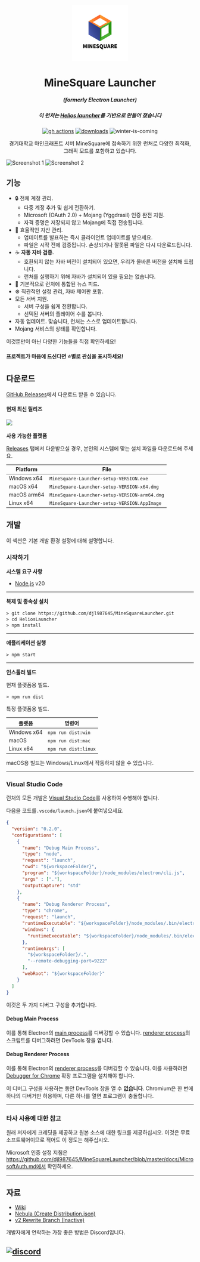 <p align="center"><img src="./app/assets/images/SealCircle.png" width="150px" height="150px" alt="aventium softworks"></p>

<h1 align="center">MineSquare Launcher</h1>

<em><h5 align="center">(formerly Electron Launcher)</h5></em>
<em><h5 align="center">이 런처는 <a href="https://github.com/dscalzi/HeliosLauncher">Helios launcher</a>를 기반으로 만들어 졌습니다</h5></em>

[<p align="center"><img src="https://img.shields.io/github/actions/workflow/status/dscalzi/HeliosLauncher/build.yml?branch=master&style=for-the-badge" alt="gh actions">](https://github.com/dscalzi/HeliosLauncher/actions) [<img src="https://img.shields.io/github/downloads/dscalzi/HeliosLauncher/total.svg?style=for-the-badge" alt="downloads">](https://github.com/dscalzi/HeliosLauncher/releases) <img src="https://forthebadge.com/images/badges/winter-is-coming.svg"  height="28px" alt="winter-is-coming"></p>

<p align="center">경기대학교 마인크래프트 서버 MineSquare에 접속하기 위한 런처로 다양한 최적화, 그래픽 모드를 포함하고 있습니다.</p>

![Screenshot 1](https://i.imgur.com/txtPBF3.png)
![Screenshot 2](https://i.imgur.com/n0Y5bSw.png)

## 기능

* 🔒 전체 계정 관리.
  * 다중 계정 추가 및 쉽게 전환하기.
  * Microsoft (OAuth 2.0) + Mojang (Yggdrasil) 인증 완전 지원.
  * 자격 증명은 저장되지 않고 Mojang에 직접 전송됩니다.
* 📂 효율적인 자산 관리.
  * 업데이트를 발표하는 즉시 클라이언트 업데이트를 받으세요.
  * 파일은 시작 전에 검증됩니다. 손상되거나 잘못된 파일은 다시 다운로드됩니다.
* ☕ **자동 자바 검증.**
  * 호환되지 않는 자바 버전이 설치되어 있으면, 우리가 올바른 버전을 설치해 드립니다.
  * 런처를 실행하기 위해 자바가 설치되어 있을 필요는 없습니다.
* 📰 기본적으로 런처에 통합된 뉴스 피드.
* ⚙️ 직관적인 설정 관리, 자바 제어판 포함.
* 모든 서버 지원.
  * 서버 구성을 쉽게 전환합니다.
  * 선택된 서버의 플레이어 수를 봅니다.
* 자동 업데이트. 맞습니다, 런처는 스스로 업데이트합니다.
*  Mojang 서비스의 상태를 확인합니다.

이것뿐만이 아닌 다양한 기능들을 직접 확인하세요!

#### 프로젝트가 마음에 드신다면 ⭐별로 관심을 표시하세요!

## 다운로드

 [GitHub Releases](https://github.com/djl987645/MineSquareLauncher/releases)에서 다운로드 받을 수 있습니다.


#### 현재 최신 릴리즈

[![](https://img.shields.io/github/release/djl987645/MineSquareLauncher.svg?style=flat-square)](https://github.com/djl987645/MineSquareLauncher/releases/latest)


**사용 가능한 플랫폼**

[Releases](https://github.com/djl987645/MineSquareLauncher/releases) 탭에서 다운받으실 경우, 본인의 시스템에 맞는 설치 파일을 다운로드해 주세요.

| Platform | File |
| -------- | ---- |
| Windows x64 | `MineSquare-Launcher-setup-VERSION.exe` |
| macOS x64 | `MineSquare-Launcher-setup-VERSION-x64.dmg` |
| macOS arm64 | `MineSquare-Launcher-setup-VERSION-arm64.dmg` |
| Linux x64 | `MineSquare-Launcher-setup-VERSION.AppImage` |


## 개발

이 섹션은 기본 개발 환경 설정에 대해 설명합니다.

### 시작하기

**시스템 요구 사항**

* [Node.js][nodejs] v20

---

**복제 및 종속성 설치**

```console
> git clone https://github.com/djl987645/MineSquareLauncher.git
> cd HeliosLauncher
> npm install
```

---

**애플리케이션 실행**

```console
> npm start
```

---

**인스톨러 빌드**

현재 플랫폼용 빌드.

```console
> npm run dist
```

특정 플랫폼용 빌드.

| 플랫폼       | 명령어                |
| ----------- | -------------------- |
| Windows x64 | `npm run dist:win`   |
| macOS       | `npm run dist:mac`   |
| Linux x64   | `npm run dist:linux` |

macOS용 빌드는 Windows/Linux에서 작동하지 않을 수 있습니다.

---

### Visual Studio Code

런처의 모든 개발은 [Visual Studio Code][vscode]를 사용하여 수행해야 합니다.

다음을 코드를`.vscode/launch.json`에 붙여넣으세요.

```JSON
{
  "version": "0.2.0",
  "configurations": [
    {
      "name": "Debug Main Process",
      "type": "node",
      "request": "launch",
      "cwd": "${workspaceFolder}",
      "program": "${workspaceFolder}/node_modules/electron/cli.js",
      "args" : ["."],
      "outputCapture": "std"
    },
    {
      "name": "Debug Renderer Process",
      "type": "chrome",
      "request": "launch",
      "runtimeExecutable": "${workspaceFolder}/node_modules/.bin/electron",
      "windows": {
        "runtimeExecutable": "${workspaceFolder}/node_modules/.bin/electron.cmd"
      },
      "runtimeArgs": [
        "${workspaceFolder}/.",
        "--remote-debugging-port=9222"
      ],
      "webRoot": "${workspaceFolder}"
    }
  ]
}
```

이것은 두 가지 디버그 구성을 추가합니다.

#### Debug Main Process

이를 통해 Electron의 [main process][mainprocess]를 디버깅할 수 있습니다. [renderer process][rendererprocess]의 스크립트를 디버그하려면 DevTools 창을 엽니다.

#### Debug Renderer Process

이를 통해 Electron의 [renderer process][rendererprocess]를 디버깅할 수 있습니다. 이를 사용하려면 [Debugger for Chrome][chromedebugger] 확장 프로그램을 설치해야 합니다.

이 디버그 구성을 사용하는 동안 DevTools 창을 열 수 **없습니다**. Chromium은 한 번에 하나의 디버거만 허용하며, 다른 하나를 열면 프로그램이 충돌합니다.

---

### 타사 사용에 대한 참고

원래 저자에게 크레딧을 제공하고 원본 소스에 대한 링크를 제공하십시오. 이것은 무료 소프트웨어이므로 적어도 이 정도는 해주십시오.

Microsoft 인증 설정 지침은 https://github.com/djl987645/MineSquareLauncher/blob/master/docs/MicrosoftAuth.md에서 확인하세요.

---

## 자료

* [Wiki][wiki]
* [Nebula (Create Distribution.json)][nebula]
* [v2 Rewrite Branch (Inactive)][v2branch]

개발자에게 연락하는 가장 좋은 방법은 Discord입니다.

[![discord](https://discordapp.com/api/guilds/211524927831015424/embed.png?style=banner3)][discord]
---



[nodejs]: https://nodejs.org/en/ 'Node.js'
[vscode]: https://code.visualstudio.com/ 'Visual Studio Code'
[mainprocess]: https://electronjs.org/docs/tutorial/application-architecture#main-and-renderer-processes 'Main Process'
[rendererprocess]: https://electronjs.org/docs/tutorial/application-architecture#main-and-renderer-processes 'Renderer Process'
[chromedebugger]: https://marketplace.visualstudio.com/items?itemName=msjsdiag.debugger-for-chrome 'Debugger for Chrome'
[discord]: https://discord.gg/zNWUXdt 'Discord'
[wiki]: https://github.com/dscalzi/HeliosLauncher/wiki 'wiki'
[nebula]: https://github.com/dscalzi/Nebula 'dscalzi/Nebula'
[v2branch]: https://github.com/dscalzi/HeliosLauncher/tree/ts-refactor 'v2 branch'

